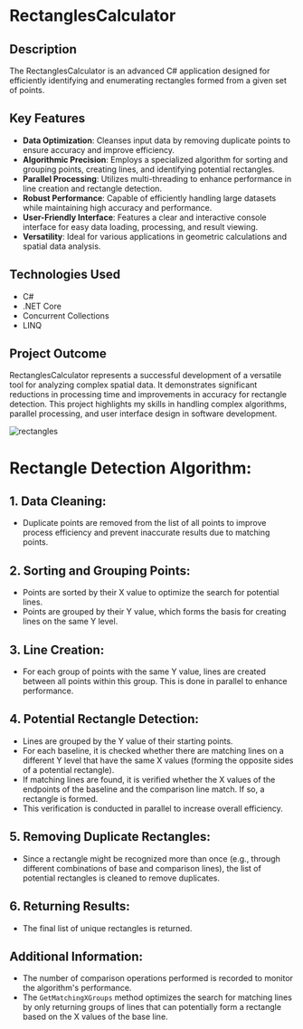 # RectanglesCalculator

## Description
The RectanglesCalculator is an advanced C# application designed for efficiently identifying and enumerating rectangles formed from a given set of points.

## Key Features
- **Data Optimization**: Cleanses input data by removing duplicate points to ensure accuracy and improve efficiency.
- **Algorithmic Precision**: Employs a specialized algorithm for sorting and grouping points, creating lines, and identifying potential rectangles.
- **Parallel Processing**: Utilizes multi-threading to enhance performance in line creation and rectangle detection.
- **Robust Performance**: Capable of efficiently handling large datasets while maintaining high accuracy and performance.
- **User-Friendly Interface**: Features a clear and interactive console interface for easy data loading, processing, and result viewing.
- **Versatility**: Ideal for various applications in geometric calculations and spatial data analysis.

## Technologies Used
- C#
- .NET Core
- Concurrent Collections
- LINQ

## Project Outcome
RectanglesCalculator represents a successful development of a versatile tool for analyzing complex spatial data. It demonstrates significant reductions in processing time and improvements in accuracy for rectangle detection. This project highlights my skills in handling complex algorithms, parallel processing, and user interface design in software development.


![rectangles](https://github.com/jahanalem/RectanglesCalculator/assets/3236721/c27c5a69-cdf2-4d54-9469-65fc136e85ee)

# Rectangle Detection Algorithm:

## 1. Data Cleaning:
   - Duplicate points are removed from the list of all points to improve process efficiency and prevent inaccurate results due to matching points.

## 2. Sorting and Grouping Points:
   - Points are sorted by their X value to optimize the search for potential lines.
   - Points are grouped by their Y value, which forms the basis for creating lines on the same Y level.

## 3. Line Creation:
   - For each group of points with the same Y value, lines are created between all points within this group. This is done in parallel to enhance performance.

## 4. Potential Rectangle Detection:
   - Lines are grouped by the Y value of their starting points.
   - For each baseline, it is checked whether there are matching lines on a different Y level that have the same X values (forming the opposite sides of a potential rectangle).
   - If matching lines are found, it is verified whether the X values of the endpoints of the baseline and the comparison line match. If so, a rectangle is formed.
   - This verification is conducted in parallel to increase overall efficiency.

## 5. Removing Duplicate Rectangles:
   - Since a rectangle might be recognized more than once (e.g., through different combinations of base and comparison lines), the list of potential rectangles is cleaned to remove duplicates.

## 6. Returning Results:
   - The final list of unique rectangles is returned.

## Additional Information:
   - The number of comparison operations performed is recorded to monitor the algorithm's performance.
   - The `GetMatchingXGroups` method optimizes the search for matching lines by only returning groups of lines that can potentially form a rectangle based on the X values of the base line.


